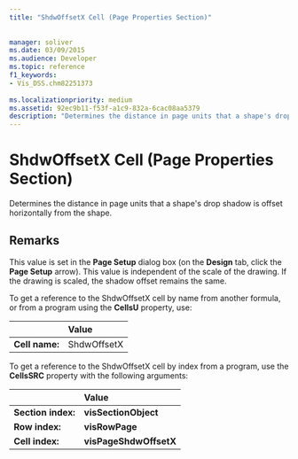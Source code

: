 ```yaml
---
title: "ShdwOffsetX Cell (Page Properties Section)"
 
 
manager: soliver
ms.date: 03/09/2015
ms.audience: Developer
ms.topic: reference
f1_keywords:
- Vis_DSS.chm82251373
 
ms.localizationpriority: medium
ms.assetid: 92ec9b11-f53f-a1c9-832a-6cac08aa5379
description: "Determines the distance in page units that a shape's drop shadow is offset horizontally from the shape."
---
```


# ShdwOffsetX Cell (Page Properties Section)

Determines the distance in page units that a shape's drop shadow is offset horizontally from the shape.
  
## Remarks

This value is set in the **Page Setup** dialog box (on the **Design** tab, click the **Page Setup** arrow). This value is independent of the scale of the drawing. If the drawing is scaled, the shadow offset remains the same. 
  
To get a reference to the ShdwOffsetX cell by name from another formula, or from a program using the **CellsU** property, use: 
  
||Value |
|:-----|:-----|
| **Cell name:**  <br/> | ShdwOffsetX  <br/> |
   
To get a reference to the ShdwOffsetX cell by index from a program, use the **CellsSRC** property with the following arguments: 
  
||Value |
|:-----|:-----|
| **Section index:**  <br/> |**visSectionObject** <br/> |
| **Row index:**  <br/> |**visRowPage** <br/> |
| **Cell index:**  <br/> |**visPageShdwOffsetX** <br/> |
   

